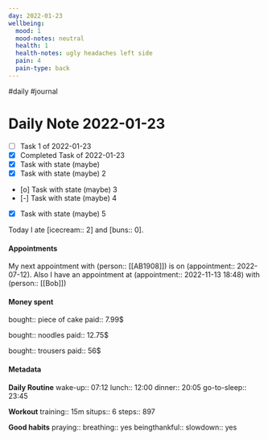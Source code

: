 ```yaml
---
day: 2022-01-23
wellbeing:
  mood: 1
  mood-notes: neutral
  health: 1
  health-notes: ugly headaches left side
  pain: 4
  pain-type: back
---
```

#daily #journal

# Daily Note 2022-01-23

- [ ] Task 1 of 2022-01-23
- [x] Completed Task of 2022-01-23
- [x] Task with state (maybe)
- [x] Task with state (maybe) 2
- [o] Task with state (maybe) 3
- [-] Task with state (maybe) 4
- [x] Task with state (maybe) 5

Today I ate [icecream:: 2] and [buns:: 0].

#### Appointments
My next appointment with (person:: [[AB1908]]) is on (appointment:: 2022-07-12).
Also I have an appointment at (appointment:: 2022-11-13 18:48) with (person:: [[Bob]])

#### Money spent

bought:: piece of cake
paid:: 7.99$

bought:: noodles
paid:: 12.75$

bought:: trousers
paid:: 56$


#### Metadata

**Daily Routine**
wake-up:: 07:12
lunch:: 12:00
dinner:: 20:05
go-to-sleep:: 23:45

**Workout**
training:: 15m
situps:: 6
steps:: 897

**Good habits**
praying:: 
breathing:: yes
beingthankful:: 
slowdown:: yes

